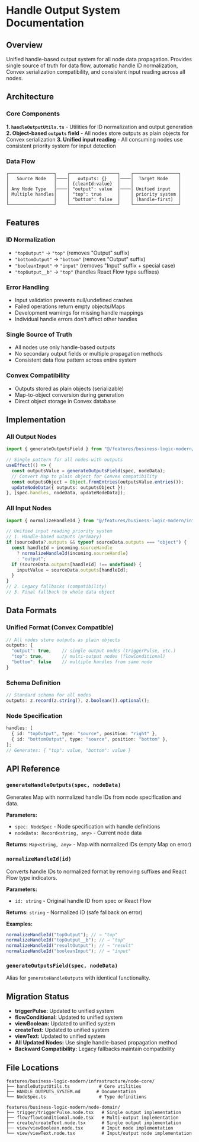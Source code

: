 # Handle Output System Documentation

## Overview

Unified handle-based output system for all node data propagation. Provides single source of truth for data flow, automatic handle ID normalization, Convex serialization compatibility, and consistent input reading across all nodes.

## Architecture

### Core Components

**1. `handleOutputUtils.ts`** - Utilities for ID normalization and output generation
**2. Object-based `outputs` field** - All nodes store outputs as plain objects for Convex serialization
**3. Unified input reading** - All consuming nodes use consistent priority system for input detection

### Data Flow

```
┌─────────────────┐    ┌──────────────────┐    ┌─────────────────┐
│   Source Node   │────│   outputs: {}    │────│  Target Node    │
│                 │    │ {cleanId:value}  │    │                 │
│ Any Node Type   │────│ "output": value  │────│ Unified input   │
│ Multiple handles│    │ "top": true      │    │ priority system │
│                 │    │ "bottom": false  │    │ (handle-first)  │
└─────────────────┘    └──────────────────┘    └─────────────────┘
```

## Features

### ID Normalization

- `"topOutput"` → `"top"` (removes "Output" suffix)
- `"bottomOutput"` → `"bottom"` (removes "Output" suffix)
- `"booleanInput"` → `"input"` (removes "Input" suffix + special case)
- `"topOutput__b"` → `"top"` (handles React Flow type suffixes)

### Error Handling

- Input validation prevents null/undefined crashes
- Failed operations return empty objects/Maps
- Development warnings for missing handle mappings
- Individual handle errors don't affect other handles

### Single Source of Truth

- All nodes use only handle-based outputs
- No secondary output fields or multiple propagation methods
- Consistent data flow pattern across entire system

### Convex Compatibility

- Outputs stored as plain objects (serializable)
- Map-to-object conversion during generation
- Direct object storage in Convex database

## Implementation

### All Output Nodes

```typescript
import { generateOutputsField } from "@/features/business-logic-modern/infrastructure/node-core/handleOutputUtils";

// Single pattern for all nodes with outputs
useEffect(() => {
  const outputsValue = generateOutputsField(spec, nodeData);
  // Convert Map to plain object for Convex compatibility
  const outputsObject = Object.fromEntries(outputsValue.entries());
  updateNodeData({ outputs: outputsObject });
}, [spec.handles, nodeData, updateNodeData]);
```

### All Input Nodes

```typescript
import { normalizeHandleId } from "@/features/business-logic-modern/infrastructure/node-core/handleOutputUtils";

// Unified input reading priority system
// 1. Handle-based outputs (primary)
if (sourceData?.outputs && typeof sourceData.outputs === "object") {
  const handleId = incoming.sourceHandle
    ? normalizeHandleId(incoming.sourceHandle)
    : "output";
  if (sourceData.outputs[handleId] !== undefined) {
    inputValue = sourceData.outputs[handleId];
  }
}
// 2. Legacy fallbacks (compatibility)
// 3. Final fallback to whole data object
```

## Data Formats

### Unified Format (Convex Compatible)

```typescript
// All nodes store outputs as plain objects
outputs: {
  "output": true,    // single output nodes (triggerPulse, etc.)
  "top": true,       // multi-output nodes (flowConditional)
  "bottom": false    // multiple handles from same node
}
```

### Schema Definition

```typescript
// Standard schema for all nodes
outputs: z.record(z.string(), z.boolean()).optional();
```

### Node Specification

```typescript
handles: [
  { id: "topOutput", type: "source", position: "right" },
  { id: "bottomOutput", type: "source", position: "bottom" },
];
// Generates: { "top": value, "bottom": value }
```

## API Reference

### `generateHandleOutputs(spec, nodeData)`

Generates Map with normalized handle IDs from node specification and data.

**Parameters:**

- `spec: NodeSpec` - Node specification with handle definitions
- `nodeData: Record<string, any>` - Current node data

**Returns:** `Map<string, any>` - Map with normalized IDs (empty Map on error)

### `normalizeHandleId(id)`

Converts handle IDs to normalized format by removing suffixes and React Flow type indicators.

**Parameters:**

- `id: string` - Original handle ID from spec or React Flow

**Returns:** `string` - Normalized ID (safe fallback on error)

**Examples:**

```typescript
normalizeHandleId("topOutput"); // → "top"
normalizeHandleId("topOutput__b"); // → "top"
normalizeHandleId("resultOutput"); // → "result"
normalizeHandleId("booleanInput"); // → "input"
```

### `generateOutputsField(spec, nodeData)`

Alias for `generateHandleOutputs` with identical functionality.

## Migration Status

- **triggerPulse:** Updated to unified system
- **flowConditional:** Updated to unified system
- **viewBoolean:** Updated to unified system
- **createText:** Updated to unified system
- **viewText:** Updated to unified system
- **All Updated Nodes:** Use single handle-based propagation method
- **Backward Compatibility:** Legacy fallbacks maintain compatibility

## File Locations

```
features/business-logic-modern/infrastructure/node-core/
├── handleOutputUtils.ts           # Core utilities
├── HANDLE_OUTPUTS_SYSTEM.md      # Documentation
└── NodeSpec.ts                    # Type definitions

features/business-logic-modern/node-domain/
├── trigger/triggerPulse.node.tsx   # Single output implementation
├── flow/flowConditional.node.tsx   # Multi-output implementation
├── create/createText.node.tsx      # Single output implementation
├── view/viewBoolean.node.tsx       # Input node implementation
└── view/viewText.node.tsx          # Input/output node implementation
```
